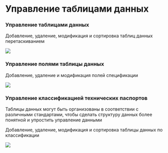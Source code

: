 # Управление таблицами данных

### Управление таблицами данных

Добавление, удаление, модификация и сортировка таблиц данных перетаскиванием

![](https://static-docs.nocobase.com/a8ba0e5c00db508225f3858e5b224f7c.gif)

### Управление полями таблицы данных

Добавление, удаление и модификация полей спецификации

![](https://static-docs.nocobase.com/c692613fdfa4d3dac895257e0dc42d3c.gif)

### Управление классификацией технических паспортов

Таблицы данных могут быть организованы в соответствии с различными стандартами, чтобы сделать структуру данных более понятной и упростить управление данными

Добавление, удаление, модификация и сортировка таблицы данных по классификации

![](https://static-docs.nocobase.com/665f120f44e1e30b9468db59bf433a59.gif)
